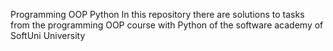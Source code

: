 Programming OOP Python
In this repository there are solutions to tasks from the programming OOP course with Python of the software academy of SoftUni University
